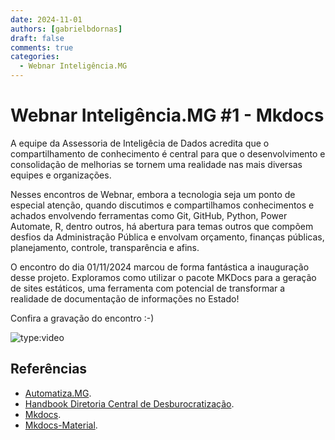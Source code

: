 ```yaml
---
date: 2024-11-01
authors: [gabrielbdornas]
draft: false
comments: true
categories:
  - Webnar Inteligência.MG
---
```


# Webnar Inteligência.MG #1 - Mkdocs

A equipe da Assessoria de Inteligêcia de Dados acredita que o compartilhamento de conhecimento é central para que o desenvolvimento e consolidação de melhorias se tornem uma realidade nas mais diversas equipes e organizações.

Nesses encontros de Webnar, embora a tecnologia seja um ponto de especial atenção, quando discutimos e compartilhamos conhecimentos e achados envolvendo ferramentas como Git, GitHub, Python, Power Automate, R, dentro outros, há abertura para temas outros que compõem desfios da Administração Pública e envolvam orçamento, finanças públicas, planejamento, controle, transparência e afins. 


<!-- more -->

O encontro do dia 01/11/2024 marcou de forma fantástica a inauguração desse projeto. Exploramos como utilizar o pacote MKDocs para a geração de sites estáticos, uma ferramenta com potencial de transformar a realidade de documentação de informações no Estado!

Confira a gravação do encontro :-)

![type:video](https://www.youtube.com/embed/iBT8mRMXPFY)

## Referências

- [Automatiza.MG](https://github.com/automatiza-mg).
- [Handbook Diretoria Central de Desburocratização](https://automatiza-mg.github.io/handbook/).
- [Mkdocs](https://pypi.org/project/mkdocs/).
- [Mkdocs-Material](https://squidfunk.github.io/mkdocs-material/).
